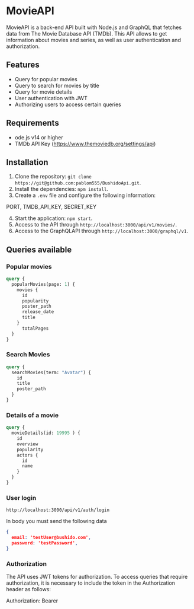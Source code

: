 # MovieAPI

MovieAPI is a back-end API built with Node.js and GraphQL that fetches data from The Movie Database API (TMDb). This API allows to get information about movies and series, as well as user authentication and authorization.

## Features

- Query for popular movies
- Query to search for movies by title
- Query for movie details
- User authentication with JWT
- Authorizing users to access certain queries

## Requirements

- ode.js v14 or higher
- TMDb API Key (https://www.themoviedb.org/settings/api)

## Installation

1. Clone the repository: `git clone https://git@github.com:pablom555/BushidoApi.git`.
2. Install the dependencies: `npm install`.
3. Create a `.env` file and configure the following information:

PORT, TMDB_API_KEY, SECRET_KEY 

4. Start the application: `npm start`.
5. Access to the API through `http://localhost:3000/api/v1/movies/`.
6. Access to the GraphQLAPI through `http://localhost:3000/graphql/v1`.

## Queries available

### Popular movies

```graphql
query {
  popularMovies(page: 1) {
    movies {
      id
      popularity
      poster_path
      release_date
      title
    }
      totalPages
  }
}
```

### Search Movies

```graphql
query {
  searchMovies(term: "Avatar") {
    id
    title
    poster_path
  }
}
```

### Details of a movie
```graphql
query {
  movieDetails(id: 19995 ) {
    id
    overview
    popularity
    actors {
      id
      name
    }
  }
}
```

### User login

`http://localhost:3000/api/v1/auth/login`

In body you must send the following data

```json
{
  email: 'testUser@bushido.com',
  password: 'testPassword',
}
```

### Authorization

The API uses JWT tokens for authorization. To access queries that require authorization, it is necessary to include the token in the Authorization header as follows:

Authorization: Bearer <tu token JWT>
